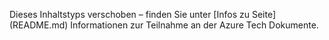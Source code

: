 Dieses Inhaltstyps verschoben – finden Sie unter [Infos zu Seite] (README.md) Informationen zur Teilnahme an der Azure Tech Dokumente.
